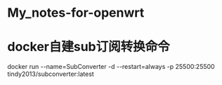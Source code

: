 # My_notes-for-openwrt
# docker自建sub订阅转换命令
docker run --name=SubConverter -d --restart=always -p 25500:25500 tindy2013/subconverter:latest
